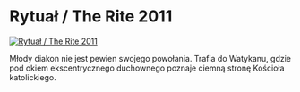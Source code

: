 Rytuał / The Rite 2011 
=============
[![Rytuał / The Rite 2011 ](http://vidos.pl/images/player.gif)](http://vidos.pl/rytual-the-rite-2011)

 Młody diakon nie jest pewien swojego powołania. Trafia do Watykanu, gdzie pod okiem ekscentrycznego duchownego poznaje ciemną stronę Kościoła katolickiego.
